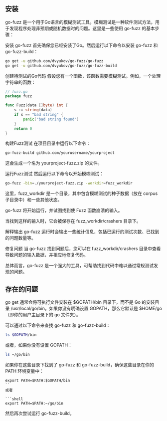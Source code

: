 ## 安装
go-fuzz 是一个用于Go语言的模糊测试工具。模糊测试是一种软件测试方法，用于发现程序处理非预期或随机数据时的问题。这里是一些使用 go-fuzz 的基本步骤：

安装 go-fuzz
首先确保您已经安装了Go。然后运行以下命令以安装 go-fuzz 和 go-fuzz-build：

```bash
go get -u github.com/dvyukov/go-fuzz/go-fuzz
go get -u github.com/dvyukov/go-fuzz/go-fuzz-build
```
创建待测试的Go代码
假设您有一个函数，该函数需要模糊测试。例如，一个处理字符串的函数：

```go
// fuzz.go
package fuzz

func Fuzz(data []byte) int {
    s := string(data)
    if s == "bad string" {
        panic("bad string found")
    }
    return 0
}
```
构建Fuzz测试
在项目目录中运行以下命令：

```bash
go-fuzz-build github.com/yourusername/yourproject
```
这会生成一个名为 yourproject-fuzz.zip 的文件。

运行Fuzz测试
然后运行以下命令以开始模糊测试：

```bash
go-fuzz -bin=./yourproject-fuzz.zip -workdir=fuzz_workdir
```
这里，fuzz_workdir 是一个目录，其中包含模糊测试的种子数据（放在 corpus 子目录中）和一些其他状态。

go-fuzz 将开始运行，并试图找到使 Fuzz 函数崩溃的输入。

当找到这样的输入时，它会被保存在 fuzz_workdir/crashers 目录下。

解释输出
go-fuzz 运行时会输出一些统计信息，包括已运行的测试次数、已找到的问题数量等。

修复问题
当 go-fuzz 找到问题后，您可以在 fuzz_workdir/crashers 目录中查看导致问题的输入数据，并相应地修复代码。

总体而言，go-fuzz 是一个强大的工具，可帮助找到代码中难以通过常规测试发现的问题。


##  存在的问题

go get 通常会将可执行文件安装在 $GOPATH/bin 目录下，而不是 Go 的安装目录 /usr/local/go/bin。如果你没有明确设置 GOPATH，那么它默认是 $HOME/go（即你的用户主目录下的 go 文件夹）。

可以通过以下命令来查找 go-fuzz 和 go-fuzz-build：

```bash
ls $GOPATH/bin
```
或者，如果你没有设置 GOPATH：

```bash
ls ~/go/bin
```
如果你在这些目录下找到了 go-fuzz 和 go-fuzz-build，确保这些目录在你的 PATH 环境变量中：
```shell
export PATH=$PATH:$GOPATH/bin
``
或者

```shell
export PATH=$PATH:~/go/bin
```
然后再次尝试运行 go-fuzz-build。

